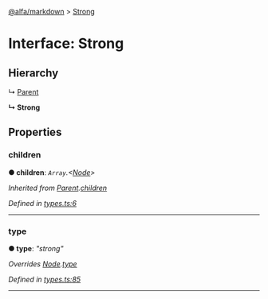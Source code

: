 [@alfa/markdown](../README.md) > [Strong](../interfaces/strong.md)

# Interface: Strong

## Hierarchy

↳ [Parent](parent.md)

**↳ Strong**

## Properties

<a id="children"></a>

### children

**● children**: _`Array`.<[Node](node.md)>_

_Inherited from [Parent](parent.md).[children](parent.md#children)_

_Defined in [types.ts:6](https://github.com/Siteimprove/alfa/blob/master/packages/markdown/src/types.ts#L6)_

---

<a id="type"></a>

### type

**● type**: _"strong"_

_Overrides [Node](node.md).[type](node.md#type)_

_Defined in [types.ts:85](https://github.com/Siteimprove/alfa/blob/master/packages/markdown/src/types.ts#L85)_

---
